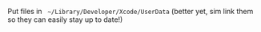 Put files in ` ~/Library/Developer/Xcode/UserData` (better yet, sim link them so they can easily stay up to date!)

